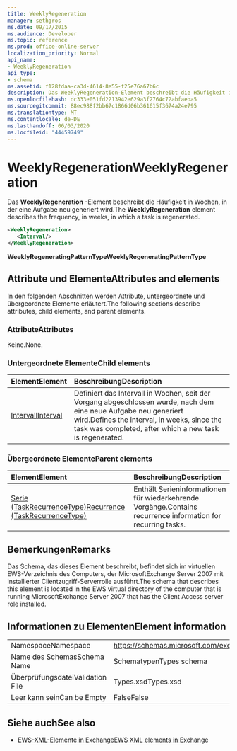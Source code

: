 ```yaml
---
title: WeeklyRegeneration
manager: sethgros
ms.date: 09/17/2015
ms.audience: Developer
ms.topic: reference
ms.prod: office-online-server
localization_priority: Normal
api_name:
- WeeklyRegeneration
api_type:
- schema
ms.assetid: f128fdaa-ca3d-4614-8e55-f25e76a67b6c
description: Das WeeklyRegeneration-Element beschreibt die Häufigkeit in Wochen, in der eine Aufgabe neu generiert wird.
ms.openlocfilehash: dc333e051fd2213942e629a3f2764c72abfaeba5
ms.sourcegitcommit: 88ec988f2bb67c1866d06b361615f3674a24e795
ms.translationtype: MT
ms.contentlocale: de-DE
ms.lasthandoff: 06/03/2020
ms.locfileid: "44459749"
---
```

# <a name="weeklyregeneration"></a><span data-ttu-id="3e1d5-103">WeeklyRegeneration</span><span class="sxs-lookup"><span data-stu-id="3e1d5-103">WeeklyRegeneration</span></span>

<span data-ttu-id="3e1d5-104">Das **WeeklyRegeneration** -Element beschreibt die Häufigkeit in Wochen, in der eine Aufgabe neu generiert wird.</span><span class="sxs-lookup"><span data-stu-id="3e1d5-104">The **WeeklyRegeneration** element describes the frequency, in weeks, in which a task is regenerated.</span></span> 
  
```xml
<WeeklyRegeneration>
   <Interval/>
</WeeklyRegeneration>
```

 <span data-ttu-id="3e1d5-105">**WeeklyRegeneratingPatternType**</span><span class="sxs-lookup"><span data-stu-id="3e1d5-105">**WeeklyRegeneratingPatternType**</span></span>
## <a name="attributes-and-elements"></a><span data-ttu-id="3e1d5-106">Attribute und Elemente</span><span class="sxs-lookup"><span data-stu-id="3e1d5-106">Attributes and elements</span></span>

<span data-ttu-id="3e1d5-107">In den folgenden Abschnitten werden Attribute, untergeordnete und übergeordnete Elemente erläutert.</span><span class="sxs-lookup"><span data-stu-id="3e1d5-107">The following sections describe attributes, child elements, and parent elements.</span></span>
  
### <a name="attributes"></a><span data-ttu-id="3e1d5-108">Attribute</span><span class="sxs-lookup"><span data-stu-id="3e1d5-108">Attributes</span></span>

<span data-ttu-id="3e1d5-109">Keine.</span><span class="sxs-lookup"><span data-stu-id="3e1d5-109">None.</span></span>
  
### <a name="child-elements"></a><span data-ttu-id="3e1d5-110">Untergeordnete Elemente</span><span class="sxs-lookup"><span data-stu-id="3e1d5-110">Child elements</span></span>

|<span data-ttu-id="3e1d5-111">**Element**</span><span class="sxs-lookup"><span data-stu-id="3e1d5-111">**Element**</span></span>|<span data-ttu-id="3e1d5-112">**Beschreibung**</span><span class="sxs-lookup"><span data-stu-id="3e1d5-112">**Description**</span></span>|
|:-----|:-----|
|[<span data-ttu-id="3e1d5-113">Intervall</span><span class="sxs-lookup"><span data-stu-id="3e1d5-113">Interval</span></span>](interval.md) <br/> |<span data-ttu-id="3e1d5-114">Definiert das Intervall in Wochen, seit der Vorgang abgeschlossen wurde, nach dem eine neue Aufgabe neu generiert wird.</span><span class="sxs-lookup"><span data-stu-id="3e1d5-114">Defines the interval, in weeks, since the task was completed, after which a new task is regenerated.</span></span>  <br/> |
   
### <a name="parent-elements"></a><span data-ttu-id="3e1d5-115">Übergeordnete Elemente</span><span class="sxs-lookup"><span data-stu-id="3e1d5-115">Parent elements</span></span>

|<span data-ttu-id="3e1d5-116">**Element**</span><span class="sxs-lookup"><span data-stu-id="3e1d5-116">**Element**</span></span>|<span data-ttu-id="3e1d5-117">**Beschreibung**</span><span class="sxs-lookup"><span data-stu-id="3e1d5-117">**Description**</span></span>|
|:-----|:-----|
|[<span data-ttu-id="3e1d5-118">Serie (TaskRecurrenceType)</span><span class="sxs-lookup"><span data-stu-id="3e1d5-118">Recurrence (TaskRecurrenceType)</span></span>](recurrence-taskrecurrencetype.md) <br/> |<span data-ttu-id="3e1d5-119">Enthält Serieninformationen für wiederkehrende Vorgänge.</span><span class="sxs-lookup"><span data-stu-id="3e1d5-119">Contains recurrence information for recurring tasks.</span></span>  <br/> |
   
## <a name="remarks"></a><span data-ttu-id="3e1d5-120">Bemerkungen</span><span class="sxs-lookup"><span data-stu-id="3e1d5-120">Remarks</span></span>

<span data-ttu-id="3e1d5-121">Das Schema, das dieses Element beschreibt, befindet sich im virtuellen EWS-Verzeichnis des Computers, der MicrosoftExchange Server 2007 mit installierter Clientzugriff-Serverrolle ausführt.</span><span class="sxs-lookup"><span data-stu-id="3e1d5-121">The schema that describes this element is located in the EWS virtual directory of the computer that is running MicrosoftExchange Server 2007 that has the Client Access server role installed.</span></span>
  
## <a name="element-information"></a><span data-ttu-id="3e1d5-122">Informationen zu Elementen</span><span class="sxs-lookup"><span data-stu-id="3e1d5-122">Element information</span></span>

|||
|:-----|:-----|
|<span data-ttu-id="3e1d5-123">Namespace</span><span class="sxs-lookup"><span data-stu-id="3e1d5-123">Namespace</span></span>  <br/> |https://schemas.microsoft.com/exchange/services/2006/types  <br/> |
|<span data-ttu-id="3e1d5-124">Name des Schemas</span><span class="sxs-lookup"><span data-stu-id="3e1d5-124">Schema Name</span></span>  <br/> |<span data-ttu-id="3e1d5-125">Schematypen</span><span class="sxs-lookup"><span data-stu-id="3e1d5-125">Types schema</span></span>  <br/> |
|<span data-ttu-id="3e1d5-126">Überprüfungsdatei</span><span class="sxs-lookup"><span data-stu-id="3e1d5-126">Validation File</span></span>  <br/> |<span data-ttu-id="3e1d5-127">Types.xsd</span><span class="sxs-lookup"><span data-stu-id="3e1d5-127">Types.xsd</span></span>  <br/> |
|<span data-ttu-id="3e1d5-128">Leer kann sein</span><span class="sxs-lookup"><span data-stu-id="3e1d5-128">Can be Empty</span></span>  <br/> |<span data-ttu-id="3e1d5-129">False</span><span class="sxs-lookup"><span data-stu-id="3e1d5-129">False</span></span>  <br/> |
   
## <a name="see-also"></a><span data-ttu-id="3e1d5-130">Siehe auch</span><span class="sxs-lookup"><span data-stu-id="3e1d5-130">See also</span></span>



- [<span data-ttu-id="3e1d5-131">EWS-XML-Elemente in Exchange</span><span class="sxs-lookup"><span data-stu-id="3e1d5-131">EWS XML elements in Exchange</span></span>](ews-xml-elements-in-exchange.md)


